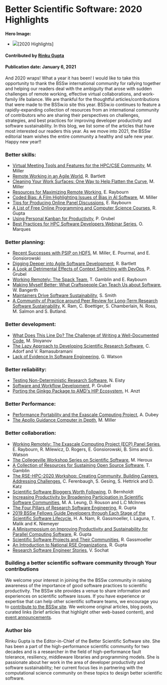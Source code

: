 # Better Scientific Software: 2020 Highlights

**Hero Image:**
- <img src="https://github.com/betterscientificsoftware/images/raw/master/Blog_0121_Montage.png" />[2020 Highlights]

#### Contributed by [Rinku Gupta](https://github.com/rinkug "Rinku Gupta GitHub Profile")

#### Publication date: January 6, 2021

And 2020 wraps! What a year it has been!  I would like to take this opportunity to thank the BSSw international community for rallying together and helping our readers deal with the ambiguity  that arose with sudden challenges of remote working, effective virtual collaborations, and work-family life balance. We are thankful for the thoughtful articles/contributions that were made to the BSSw.io site this year. BSSw.io continues to feature a rapidly-expanding collection of resources from an international community of contributors who are sharing their perspectives on challenges, strategies, and best practices for improving developer productivity and software sustainability. In this blog, we list some of the articles that have most interested our readers this year. As we move into 2021, the BSSw editorial team wishes the entire community a healthy and safe new year. Happy new year!!

### Better skills:
- [Virtual Meeting Tools and Features for the HPC/CSE Community](https://bssw.io/items/virtual-meeting-tools-and-features-for-the-hpc-cse-community), M. Miller
- [Remote Working in an Agile World](https://bssw.io/items/remote-working-in-an-agile-world), R. Bartlett
- [Cleaning Your Work Surfaces: One Way to Help Flatten the Curve](https://bssw.io/blog_posts/cleaning-your-work-surfaces-one-way-to-help-flatten-the-curve), M. Miller
- [Resources for Maximizing Remote Working](https://bssw.io/items/resources-for-maximizing-remote-working), E. Raybourn
- [Coded Bias: A Film Highlighting Issues of Bias in AI Software](https://bssw.io/items/coded-bias-a-film-highlighting-issues-of-bias-in-ai-software), M. Miller
- [Tips for Producing Online Panel Discussions](https://bssw.io/items/tips-for-producing-online-panel-discussions), E. Raybourn
- [A List of Free Online Programming and Computer Science Courses](https://bssw.io/items/a-list-of-free-online-programming-and-computer-science-courses), R. Gupta
- [Using Personal Kanban for Productivity](https://bssw.io/items/using-personal-kanban-for-productivity), P. Grubel
- [Best Practices for HPC Software Developers Webinar Series](https://bssw.io/items/best-practices-for-hpc-software-developers-webinar-series), O. Marques

### Better planning:
- [Recent Successes with PSIP on HDF5](https://bssw.io/blog_posts/recent-successes-with-psip-on-hdf5),  M. Miller, E. Pourmal, and E. Gonsiorowski 
- [Digging Deeper into Agile Software Development](https://bssw.io/items/digging-deeper-into-agile-software-development), R. Bartlett
- [A Look at Detrimental Effects of Context Switching with DevOps](https://bssw.io/items/a-look-at-detrimental-effects-of-context-switching-with-devops), P. Grubel
- [Working Remotely: The Spack Team](https://bssw.io/blog_posts/working-remotely-the-spack-team), T. Gamblin and E. Raybourn
- [Making Myself Better: What Craftspeople Can Teach Us about Software](https://bssw.io/blog_posts/making-myself-better-what-craftspeople-can-teach-us-about-software), W. Bangerth
- [Maintainers Drive Software Sustainability](https://bssw.io/blog_posts/maintainers-drive-software-sustainability), S. Smith
- [A Community of Practice around Peer Review for Long-Term Research Software Sustainability](https://bssw.io/blog_posts/a-community-of-practice-around-peer-review-for-long-term-research-software-sustainability), K. Ram, C. Boettiger, S. Chamberlain, N. Ross, M. Salmon and S. Butland.

### Better development:
- [What Does This Line Do? The Challenge of Writing a Well-Documented Code](https://bssw.io/blog_posts/what-does-this-line-do-the-challenge-of-writing-a-well-documented-code), M. Stoyanov
- [The Lazy Approach to Developing Scientific Research Software](https://bssw.io/blog_posts/the-lazy-approach-to-developing-scientific-research-software), C. Adorf and V. Ramasubramani
- [Lack of Evidence In Software Engineering](https://bssw.io/items/lack-of-evidence-in-software-engineering), G. Watson

### Better reliability:
- [Testing Non-Deterministic Research Software](https://bssw.io/blog_posts/testing-non-deterministic-research-software), N. Eisty
- [Software and Workflow Development](https://bssw.io/items/software-and-workflow-development), P. Grubel
- [Porting the Ginkgo Package to AMD's HIP Ecosystem](https://bssw.io/blog_posts/porting-the-ginkgo-package-to-amd-s-hip-ecosystem), H. Anzt

### Better Performance:
- [Performance Portability and the Exascale Computing Project](https://bssw.io/blog_posts/performance-portability-and-the-exascale-computing-project), A. Dubey
- [The Apollo Guidance Computer in Depth](https://bssw.io/items/the-apollo-guidance-computer-in-depth), M. Miller

### Better collaboration:
- [Working Remotely: The Exascale Computing Project (ECP) Panel Series](https://bssw.io/blog_posts/working-remotely-the-exascale-computing-project-ecp-panel-series), E. Raybourn, R. Milewicz, D. Rogers, E. Gonsiorowski, B. Sims and G. Watson
- [The Collegeville Workshop Series on Scientific Software](https://bssw.io/items/the-collegeville-workshop-series-on-scientific-software), M. Heroux
- [A Collection of Resources for Sustaining Open Source Software](https://bssw.io/items/a-collection-of-resources-for-sustaining-open-source-software), T. Gamblin
- [The RSE-HPC-2020 Workshop: Creating Community, Building Careers, Addressing Challenges](https://bssw.io/blog_posts/the-rse-hpc-2020-workshop-creating-community-building-careers-addressing-challenges), C. Ferenbaugh, S. Gesing, S. Hettrick and D. Katz
- [Scientific Software Bloggers Worth Following](https://bssw.io/items/scientific-software-bloggers-worth-following), D. Bernholdt
- [Increasing Productivity by Broadening Participation in Scientific Software Communities](https://bssw.io/blog_posts/increasing-productivity-by-broadening-participation-in-scientific-software-communities), M. A. Leung, D. Rouson and L.C McInnes
- [The Four Pillars of Research Software Engineering](https://bssw.io/items/the-four-pillars-of-research-software-engineering), R. Gupta
- [2019 BSSw Fellows Guide Developers through Each Stage of the Scientific Software Lifecycle](https://bssw.io/blog_posts/2019-bssw-fellows-guide-developers-through-each-stage-of-the-scientific-software-lifecycle), H. A. Nam, R. Gassmoeller, I. Laguna, T. Malik and K. Niemeyer
- [A Minisymposium on Improving Productivity and Sustainability for Parallel Computing Software](https://bssw.io/items/a-minisymposium-on-improving-productivity-and-sustainability-for-parallel-computing-software), R. Gupta
- [Scientific Software Projects and Their Communities](https://bssw.io/blog_posts/scientific-software-projects-and-their-communities), R. Gassmoeller
- [An Introduction to National RSE Organizations](https://bssw.io/items/an-introduction-to-national-rse-organizations), R. Gupta
- [Research Software Engineer Stories](https://bssw.io/blog_posts/research-software-engineer-stories),  V. Sochat


### Building a better scientific software community through Your contributions

We welcome your interest in joining the the BSSw community in raising awareness of the importance of good software practices to scientific productivity.  The BSSw site provides a venue to share information and experiences on scientific software issues.   If you have experience or expertise that can help other scientific software teams, we encourage you to [contribute to the BSSw site](https://bssw.io/pages/what-to-contribute-content-for-better-scientific-software).  We welcome original articles, blog posts, curated links (brief articles that highlight other web-based content), and [event announcements](https://bssw.io/events).

### Author bio
Rinku Gupta is the Editor-in-Chief of the Better Scientific Software site. She has been a part of the high-performance scientific community for two decades and is a researcher in the field of high-performance fault tolerance, resiliency, middleware libraries and programming models. She is passionate about her work in the area of developer productivity and software sustainability; her current focus lies in partnering with the computational science community on these topics to design better scientific software.

<!---
Publish: preview
RSS Update: 2021-01-06
Categories: collaboration
Topics: projects and organizations
Tags: bssw-article
Level: 2
Prerequisites: default
Aggregate: none
--->

